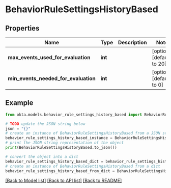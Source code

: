 # BehaviorRuleSettingsHistoryBased


## Properties

Name | Type | Description | Notes
------------ | ------------- | ------------- | -------------
**max_events_used_for_evaluation** | **int** |  | [optional] [default to 20]
**min_events_needed_for_evaluation** | **int** |  | [optional] [default to 0]

## Example

```python
from okta.models.behavior_rule_settings_history_based import BehaviorRuleSettingsHistoryBased

# TODO update the JSON string below
json = "{}"
# create an instance of BehaviorRuleSettingsHistoryBased from a JSON string
behavior_rule_settings_history_based_instance = BehaviorRuleSettingsHistoryBased.from_json(json)
# print the JSON string representation of the object
print(BehaviorRuleSettingsHistoryBased.to_json())

# convert the object into a dict
behavior_rule_settings_history_based_dict = behavior_rule_settings_history_based_instance.to_dict()
# create an instance of BehaviorRuleSettingsHistoryBased from a dict
behavior_rule_settings_history_based_from_dict = BehaviorRuleSettingsHistoryBased.from_dict(behavior_rule_settings_history_based_dict)
```
[[Back to Model list]](../README.md#documentation-for-models) [[Back to API list]](../README.md#documentation-for-api-endpoints) [[Back to README]](../README.md)


